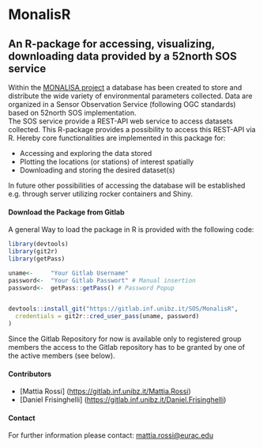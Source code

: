 
# MonalisR
## An R-package for accessing, visualizing, downloading data provided by a 52north SOS service
   
  
Within the [MONALISA project](http://monalisasos.eurac.edu/sos/) a database has been created to store and distribute the wide variety of environmental parameters collected. Data are organized in a Sensor Observation Service (following OGC standards) based on 52north SOS implementation.<br>
The SOS service provide a REST-API web service to access datasets collected.
This R-package provides a possibility to access this REST-API via R. Hereby core functionalities are implemented in this package for:
* Accessing and exploring the data stored
* Plotting the locations (or stations) of interest spatially
* Downloading and storing the desired dataset(s)

In future other possibilities of accessing the database will be established e.g. through server utilizing rocker containers and Shiny.

#### Download the Package from Gitlab

A general Way to load the package in R is provided with the following code:<br>

```r
library(devtools)
library(git2r)
library(getPass)

uname<-     "Your Gitlab Username"
password<-  "Your Gitlab Passwort" # Manual insertion
password<-  getPass::getPass() # Password Popup


devtools::install_git("https://gitlab.inf.unibz.it/SOS/MonalisR", 
  credentials = git2r::cred_user_pass(uname, password)
)

```
Since the Gitlab Repository for now is available only to registered group members the access to the Gitlab repository has to be granted by one of the active members (see below).

#### Contributors

* [Mattia Rossi] (https://gitlab.inf.unibz.it/Mattia.Rossi)
* [Daniel Frisinghelli] (https://gitlab.inf.unibz.it/Daniel.Frisinghelli)

#### Contact

For further information please contact: mattia.rossi@eurac.edu